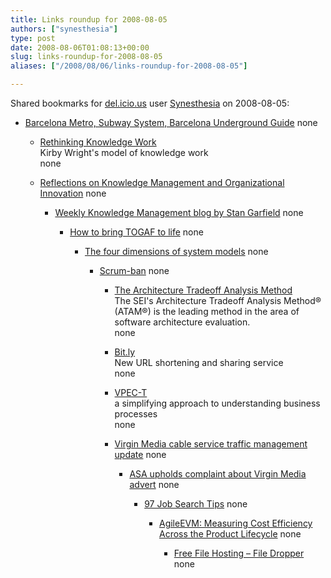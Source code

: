 ```yaml
---
title: Links roundup for 2008-08-05
authors: ["synesthesia"]
type: post
date: 2008-08-06T01:08:13+00:00
slug: links-roundup-for-2008-08-05 
aliases: ["/2008/08/06/links-roundup-for-2008-08-05"]

---
```

Shared bookmarks for [del.icio.us][1] user [Synesthesia][2] on 2008-08-05:

  * [Barcelona Metro, Subway System, Barcelona Underground Guide][3] 
    none</li> 
    
      * [Rethinking Knowledge Work][4]  
        Kirby Wright's model of knowledge work  
        none
      * [Reflections on Knowledge Management and Organizational Innovation][5] 
        none</li> 
        
          * [Weekly Knowledge Management blog by Stan Garfield][6] 
            none</li> 
            
              * [How to bring TOGAF to life][7] 
                none</li> 
                
                  * [The four dimensions of system models][8] 
                    none</li> 
                    
                      * [Scrum-ban][9] 
                        none</li> 
                        
                          * [The Architecture Tradeoff Analysis Method][10]  
                            The SEI's Architecture Tradeoff Analysis Method&reg; (ATAM&reg;) is the leading method in the area of software architecture evaluation.  
                            none
                          * [Bit.ly][11]  
                            New URL shortening and sharing service  
                            none
                          * [VPEC-T][12]  
                            a simplifying approach to understanding business processes  
                            none
                          * [Virgin Media cable service traffic management update][13] 
                            none</li> 
                            
                              * [ASA upholds complaint about Virgin Media advert][14] 
                                none</li> 
                                
                                  * [97 Job Search Tips][15] 
                                    none</li> 
                                    
                                      * [AgileEVM: Measuring Cost Efficiency Across the Product Lifecycle][16] 
                                        none</li> 
                                        
                                          * [Free File Hosting &#8211; File Dropper][17] 
                                            none</li> </ul>

 [1]: https://del.icio.us/
 [2]: https://del.icio.us/synesthesia
 [3]: https://www.barcelona-tourist-guide.com/en/transport/barcelona-metro.html
 [4]: https://www.knowledgeresources.ca/Knowledge_Resources/PKM_Model.html
 [5]: https://reflectionskmoi.blogspot.com/
 [6]: https://www.communities.hp.com/online/blogs/garfield/
 [7]: https://togaforblunder.blogspot.com/
 [8]: https://www.ibm.com/developerworks/rational/library/nov06/ferm
 [9]: https://leansoftwareengineering.com/ksse/scrum-ban
 [10]: https://www.sei.cmu.edu/activities/architecture/ata_method.html
 [11]: https://www.readwriteweb.com/archives/bitly_alternative_to_tinyurl.php
 [12]: https://vpect.scribblewiki.com/Complexity_Article
 [13]: https://www.thinkbroadband.com/news/3563-virgin-media-cable-service-traffic-management-update.html
 [14]: https://www.thinkbroadband.com/news/3605-asa-upholds-complaint-about-virgin-media-advert.html
 [15]: https://www.97-job-search-tips.com/
 [16]: https://www.infoq.com/articles/agile-evm
 [17]: https://www.filedropper.com/